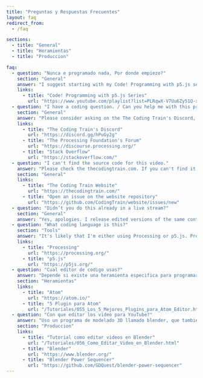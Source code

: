 ```yaml
---
title: "Preguntas y Respuestas Frecuentes"
layout: faq
redirect_from:
  - /faq

sections:
  - title: "General"
  - title: "Heramientas"
  - title: "Produccion"

faq:
  - question: "Nunca e programado nada, Por donde empiezo?"
    section: "General"
    answer: "I suggest starting with my Code! Programming with p5.js series."
    links:
      - title: "Code! Programming with p5.js Series"
        url: "https://www.youtube.com/playlist?list=PLRqwX-V7Uu6Zy51Q-x9tMWIv9cueOFTFA"
  - question: "I have a coding question. / Can you help me with this problem?"
    section: "General"
    answer: "Please consider asking on the The Coding Train's Discord, which has a number of help channels. You can also checkout The Processing Foundation's Forum which is a great place to ask about processing and p5.js. And of course Stack Overflow is great for obscure topics because the user base is so big."
    links:
      - title: "The Coding Train's Discord"
        url: "https://discord.gg/hPuGy2g"
      - title: "The Processing Foundation's Forum"
        url: "https://discourse.processing.org/"
      - title: "Stack Overflow"
        url: "https://stackoverflow.com/"
  - question: "I can't find the source code for this video."
    answer: "Please check the thecodingtrain.com. If you can't find it there open an issue on the website's GitHub repository."
    section: "General"
    links:
      - title: "The Coding Train Website"
        url: "https://thecodingtrain.com/"
      - title: "Open an issue on the website repository"
        url: "https://github.com/CodingTrain/website/issues/new"
  - question: "Didn’t you do this already in a live stream?"
    section: "General"
    answer: "Yes, apologies. I release edited versions of the same content that I do in the live streams. It's a little bit redundant but it allows people to consume the content in different ways based on their preferences."
  - question: "What coding language is this?"
    section: "Tools"
    answer: "It's likely that I'm either using Processing or p5.js. Processing is a library and environment built on top of the Java programming language. p5.js is a JavaScript library that focuses on creative coding and inclusively it is also maintained by the Processing Foundation."
    links:
      - title: "Processing"
        url: "https://processing.org/"
      - title: "p5.js"
        url: "https://p5js.org/"
  - question: "Cual editor de codigo usas?"
    answer: "Depende si existe una heramienta especifica para programar como Arduino IDE o Processing IDE, lo mas probable es que este usando Atom IDE"
    section: "Heramientas"
    links:
      - title: "Atom"
        url: "https://atom.io/"
      - title: "5 Plugin para Atom"
        url: "/Tutoriales/055_Los_5_Mejores_Plugins_para_Atom_Editor.html"
  - question: "Con que editar los video para YouTube?"
    answer: "Uso un programa de modelado 3D llamado blender, que tambien trae un modulo para editar video que es muy potente, activo un plugin llamado Power Sequencer que aumenta muchas funcionalidad y uso el teclado programable de ElGato"
    section: "Produccion"
    links:
      - title: "Tutorial como editar videos en Blender"
        url: "/Tutoriales/056_Como_Editar_Video_en_Blender.html"
      - title: "Blender"
        url: "https://www.blender.org/"
      - title: "Blender Power Sequencer"
        url: "https://github.com/GDQuest/blender-power-sequencer"
---
```

